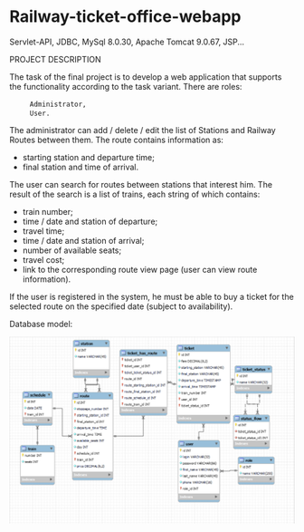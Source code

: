 # Railway-ticket-office-webapp

Servlet-API, JDBC, MySql 8.0.30, Apache Tomcat 9.0.67, JSP...

PROJECT DESCRIPTION

The task of the final project is to develop a web application that supports the functionality according to the task
variant. There are roles:
         
         Administrator,
         User.

The administrator can add / delete / edit the list of Stations and Railway Routes between
them. The route contains information as:
- starting station and departure time;
- final station and time of arrival.

The user can search for routes between stations that interest him. The result of the search is
a list of trains, each string of which contains:
- train number;
- time / date and station of departure;
- travel time;
- time / date and station of arrival;
- number of available seats;
- travel cost;
- link to the corresponding route view page (user can view route information).

If the user is registered in the system, he must be able to buy a ticket for the selected route
on the specified date (subject to availability).

Database model:

![](db-schema.png)
